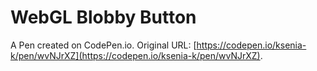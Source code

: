 # WebGL Blobby Button

A Pen created on CodePen.io. Original URL: [https://codepen.io/ksenia-k/pen/wvNJrXZ](https://codepen.io/ksenia-k/pen/wvNJrXZ).

